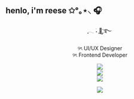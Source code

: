 ## henlo, i'm reese ✩°｡⋆⸜ 🎧⠀⠀⠀⠀⠀⠀

<div align="center">
ִֶָ𓂃 ࣪˖ ִֶָ🐇་༘࿐

୨ৎ UI/UX Designer <br>
୨ৎ Frontend Developer <br>

![](https://github-readme-stats.vercel.app/api?username=reesenuts&theme=dracula&hide_border=true&include_all_commits=true&count_private=false)<br/>
![](https://github-readme-streak-stats.herokuapp.com/?user=reesenuts&theme=dracula&hide_border=true)<br/>
![](https://github-readme-stats.vercel.app/api/top-langs/?username=reesenuts&theme=dracula&hide_border=true&include_all_commits=true&count_private=false&layout=compact)<br/>

[![](https://visitcount.itsvg.in/api?id=reesenuts&icon=9&color=10)](https://visitcount.itsvg.in)

</div>
